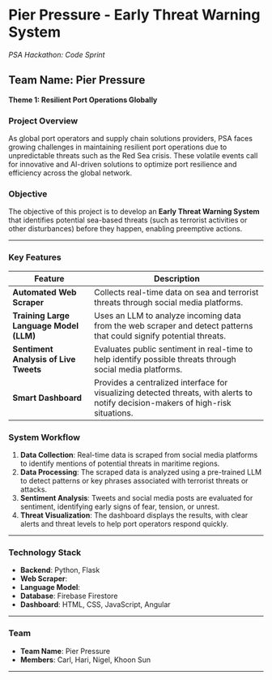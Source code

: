 # Pier Pressure - Early Threat Warning System

*PSA Hackathon: Code Sprint*

## Team Name: Pier Pressure

**Theme 1: Resilient Port Operations Globally**

### Project Overview

As global port operators and supply chain solutions providers, PSA faces growing challenges in maintaining resilient
port operations due to unpredictable threats such as the Red Sea crisis. These volatile events call for innovative and
AI-driven solutions to optimize port resilience and efficiency across the global network.

### Objective

The objective of this project is to develop an **Early Threat Warning System** that identifies potential sea-based
threats (such as terrorist activities or other disturbances) before they happen, enabling preemptive actions.

---

### Key Features

| Feature                                 | Description                                                                                                                       |
|-----------------------------------------|-----------------------------------------------------------------------------------------------------------------------------------|
| **Automated Web Scraper**               | Collects real-time data on sea and terrorist threats through social media platforms.                                              |
| **Training Large Language Model (LLM)** | Uses an LLM to analyze incoming data from the web scraper and detect patterns that could signify potential threats.               |
| **Sentiment Analysis of Live Tweets**   | Evaluates public sentiment in real-time to help identify possible threats through social media platforms.                         |
| **Smart Dashboard**                     | Provides a centralized interface for visualizing detected threats, with alerts to notify decision-makers of high-risk situations. |

### System Workflow

1. **Data Collection**: Real-time data is scraped from social media platforms to identify mentions of potential threats
   in maritime regions.
2. **Data Processing**: The scraped data is analyzed using a pre-trained LLM to detect patterns or key phrases
   associated with terrorist threats or attacks.
3. **Sentiment Analysis**: Tweets and social media posts are evaluated for sentiment, identifying early signs of fear,
   tension, or unrest.
4. **Threat Visualization**: The dashboard displays the results, with clear alerts and threat levels to help port
   operators respond quickly.

---

### Technology Stack

- **Backend**: Python, Flask
- **Web Scraper**:
- **Language Model**:
- **Database**: Firebase Firestore
- **Dashboard**: HTML, CSS, JavaScript, Angular

---

### Team

- **Team Name**: Pier Pressure
- **Members**: Carl, Hari, Nigel, Khoon Sun

---
